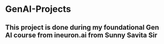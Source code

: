 # GenAI-Projects
## This project is done during my foundational Gen AI course from ineuron.ai from Sunny Savita Sir
